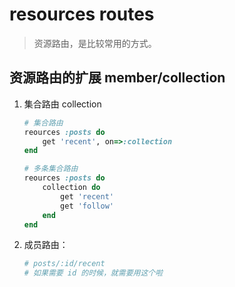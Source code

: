 # resources routes
> 资源路由，是比较常用的方式。


## 资源路由的扩展 member/collection

1. 集合路由 collection 
    ```rb
    # 集合路由
    reources :posts do 
        get 'recent', on=>:collection
    end

    # 多条集合路由
    reources :posts do 
        collection do
            get 'recent'
            get 'follow'
        end
    end
    ```
2. 成员路由：
    ```rb
    # posts/:id/recent
    # 如果需要 id 的时候，就需要用这个啦
    ```